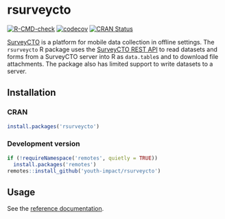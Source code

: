 # rsurveycto

[![R-CMD-check](https://github.com/youth-impact/rsurveycto/workflows/R-CMD-check/badge.svg)](https://github.com/youth-impact/rsurveycto/actions)
[![codecov](https://codecov.io/gh/youth-impact/rsurveycto/branch/main/graph/badge.svg)](https://codecov.io/gh/youth-impact/rsurveycto)
[![CRAN Status](https://www.r-pkg.org/badges/version/rsurveycto)](https://cran.r-project.org/package=rsurveycto)

[SurveyCTO](https://www.surveycto.com) is a platform for mobile data collection in offline settings. The `rsurveycto` R package uses the [SurveyCTO REST API](https://docs.surveycto.com/05-exporting-and-publishing-data/05-api-access/01.api-access.html) to read datasets and forms from a SurveyCTO server into R as `data.table`s and to download file attachments. The package also has limited support to write datasets to a server.

## Installation

### CRAN

```r
install.packages('rsurveycto')
```

### Development version

```r
if (!requireNamespace('remotes', quietly = TRUE))
  install.packages('remotes')
remotes::install_github('youth-impact/rsurveycto')
```

## Usage

See the [reference documentation](https://youth-impact.github.io/rsurveycto/reference/index.html).
